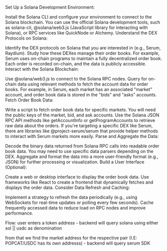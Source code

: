 Set Up a Solana Development Environment:

Install the Solana CLI and configure your environment to connect to the Solana blockchain.
You can use the official Solana development tools, such as solana-cli, @solana/web3.js (JavaScript library for interacting with Solana), or RPC services like QuickNode or Alchemy.
Understand the DEX Protocols on Solana:

Identify the DEX protocols on Solana that you are interested in (e.g., Serum, Raydium).
Study how these DEXes manage their order books. For example, Serum uses on-chain programs to maintain a fully decentralized order book. Each order is recorded on-chain, and the data is publicly accessible.
Interact with the Solana Blockchain:

Use @solana/web3.js to connect to the Solana RPC nodes.
Query for on-chain data using relevant methods to fetch the account data for order books. For example, in Serum, each market has an associated "market" account, and order book data is stored in the "bids" and "asks" accounts.
Fetch Order Book Data:

Write a script to fetch order book data for specific markets. You will need the public keys of the market, bid, and ask accounts.
Use the Solana JSON RPC API methods like getAccountInfo or getProgramAccounts to retrieve raw data about the orders.
If you're targeting a specific DEX like Serum, there are libraries like @project-serum/serum that provide helper methods to interact with Serum markets more easily.
Parse and Aggregate the Data:

Decode the binary data returned from Solana RPC calls into readable order book data. You may need to use specific data parsers depending on the DEX.
Aggregate and format the data into a more user-friendly format (e.g., JSON) for further processing or visualization.
Build a User Interface (Optional):

Create a web or desktop interface to display the order book data.
Use frameworks like React to create a frontend that dynamically fetches and displays the order data.
Consider Data Refresh and Caching:

Implement a strategy to refresh the data periodically (e.g., using WebSockets for real-time updates or polling every few seconds).
Cache frequently accessed data to reduce load on RPC nodes and improve performance.



Flow:
user enters a token address
    - backend will query solana using either sol || usdc as denomination

from that we find the market address for the respective pair (I.E: POPCAT/USDC has its own addresss)
    - backend will query serum SDK

